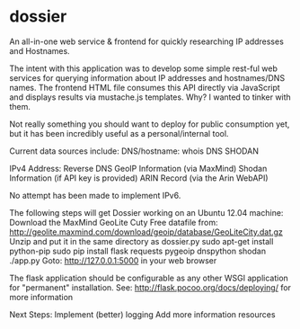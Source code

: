 dossier
=======

An all-in-one web service & frontend for quickly researching IP addresses and Hostnames.

The intent with this application was to develop some simple rest-ful web services for querying information about IP addresses and hostnames/DNS names. The frontend HTML file consumes this API directly via JavaScript and displays results via mustache.js templates. Why? I wanted to tinker with them.

Not really something you should want to deploy for public consumption yet, but it has been incredibly useful as a personal/internal tool.

Current data sources include:
DNS/hostname:
whois
DNS
SHODAN

IPv4 Address:
Reverse DNS
GeoIP Information (via MaxMind)
Shodan Information (if API key is provided)
ARIN Record (via the Arin WebAPI)


No attempt has been made to implement IPv6.

The following steps will get Dossier working on an Ubuntu 12.04 machine:
Download the MaxMind GeoLite Cuty Free datafile from: http://geolite.maxmind.com/download/geoip/database/GeoLiteCity.dat.gz
Unzip and put it in the same directory as dossier.py
sudo apt-get install python-pip
sudo pip install flask requests pygeoip dnspython shodan
./app.py
Goto: http://127.0.0.1:5000 in your web browser

The flask application should be configurable as any other WSGI application for "permanent" installation. See: http://flask.pocoo.org/docs/deploying/ for more information

Next Steps:
Implement (better) logging
Add more information resources